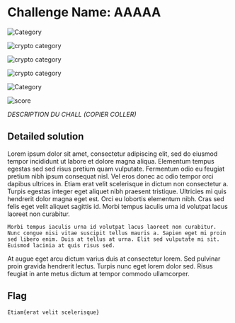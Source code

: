 # Challenge Name: AAAAA

![Category](https://img.shields.io/badge/Category-AAAAA-yellow.svg)   

![crypto category](https://img.shields.io/badge/Category-Forensics-yellow.svg)  

![crypto category](https://img.shields.io/badge/Category-INTEL-blue.svg)  

![crypto category](https://img.shields.io/badge/Category-WEB-Green.svg)  

![Category](https://img.shields.io/badge/Category-Crypto-red.svg)  

![score](https://img.shields.io/badge/Score-BBBBB-blue.svg)  



*DESCRIPTION DU CHALL (COPIER COLLER)*



## Detailed solution

Lorem ipsum dolor sit amet, consectetur adipiscing elit, sed do eiusmod tempor incididunt ut labore et dolore magna aliqua. Elementum tempus egestas sed sed risus pretium quam vulputate. Fermentum odio eu feugiat pretium nibh ipsum consequat nisl. Vel eros donec ac odio tempor orci dapibus ultrices in. Etiam erat velit scelerisque in dictum non consectetur a. Turpis egestas integer eget aliquet nibh praesent tristique. Ultricies mi quis hendrerit dolor magna eget est. Orci eu lobortis elementum nibh. Cras sed felis eget velit aliquet sagittis id. Morbi tempus iaculis urna id volutpat lacus laoreet non curabitur. 

```
Morbi tempus iaculis urna id volutpat lacus laoreet non curabitur. Nunc congue nisi vitae suscipit tellus mauris a. Sapien eget mi proin sed libero enim. Duis at tellus at urna. Elit sed vulputate mi sit. Euismod lacinia at quis risus sed.
```

At augue eget arcu dictum varius duis at consectetur lorem. Sed pulvinar proin gravida hendrerit lectus. Turpis nunc eget lorem dolor sed. Risus feugiat in ante metus dictum at tempor commodo ullamcorper.

## Flag

```
Etiam{erat velit scelerisque}
```